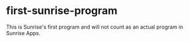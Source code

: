 # first-sunrise-program
This is Sunrise's first program and will not count as an actual program in Sunrise Apps.
